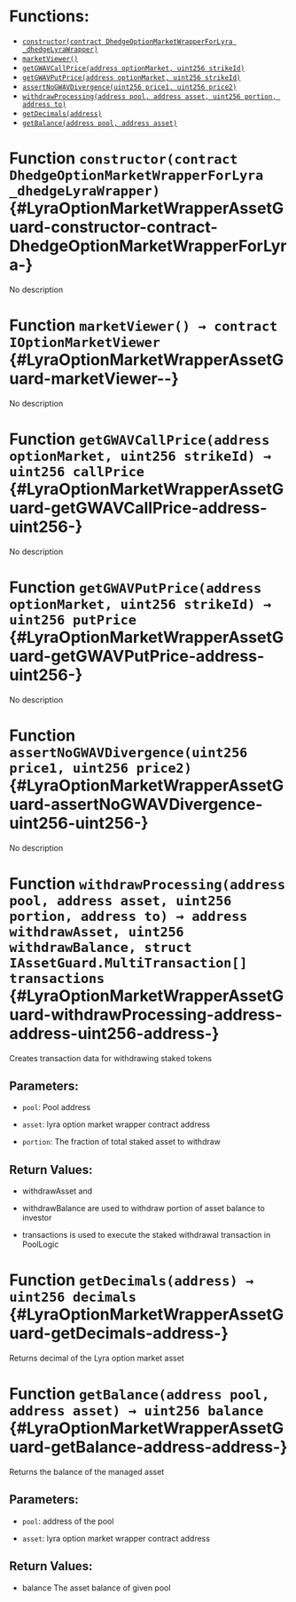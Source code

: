 

# Functions:
- [`constructor(contract DhedgeOptionMarketWrapperForLyra _dhedgeLyraWrapper)`](#LyraOptionMarketWrapperAssetGuard-constructor-contract-DhedgeOptionMarketWrapperForLyra-)
- [`marketViewer()`](#LyraOptionMarketWrapperAssetGuard-marketViewer--)
- [`getGWAVCallPrice(address optionMarket, uint256 strikeId)`](#LyraOptionMarketWrapperAssetGuard-getGWAVCallPrice-address-uint256-)
- [`getGWAVPutPrice(address optionMarket, uint256 strikeId)`](#LyraOptionMarketWrapperAssetGuard-getGWAVPutPrice-address-uint256-)
- [`assertNoGWAVDivergence(uint256 price1, uint256 price2)`](#LyraOptionMarketWrapperAssetGuard-assertNoGWAVDivergence-uint256-uint256-)
- [`withdrawProcessing(address pool, address asset, uint256 portion, address to)`](#LyraOptionMarketWrapperAssetGuard-withdrawProcessing-address-address-uint256-address-)
- [`getDecimals(address)`](#LyraOptionMarketWrapperAssetGuard-getDecimals-address-)
- [`getBalance(address pool, address asset)`](#LyraOptionMarketWrapperAssetGuard-getBalance-address-address-)



# Function `constructor(contract DhedgeOptionMarketWrapperForLyra _dhedgeLyraWrapper)` {#LyraOptionMarketWrapperAssetGuard-constructor-contract-DhedgeOptionMarketWrapperForLyra-}
No description




# Function `marketViewer() → contract IOptionMarketViewer` {#LyraOptionMarketWrapperAssetGuard-marketViewer--}
No description




# Function `getGWAVCallPrice(address optionMarket, uint256 strikeId) → uint256 callPrice` {#LyraOptionMarketWrapperAssetGuard-getGWAVCallPrice-address-uint256-}
No description




# Function `getGWAVPutPrice(address optionMarket, uint256 strikeId) → uint256 putPrice` {#LyraOptionMarketWrapperAssetGuard-getGWAVPutPrice-address-uint256-}
No description




# Function `assertNoGWAVDivergence(uint256 price1, uint256 price2)` {#LyraOptionMarketWrapperAssetGuard-assertNoGWAVDivergence-uint256-uint256-}
No description




# Function `withdrawProcessing(address pool, address asset, uint256 portion, address to) → address withdrawAsset, uint256 withdrawBalance, struct IAssetGuard.MultiTransaction[] transactions` {#LyraOptionMarketWrapperAssetGuard-withdrawProcessing-address-address-uint256-address-}
Creates transaction data for withdrawing staked tokens


## Parameters:
- `pool`: Pool address

- `asset`: lyra option market wrapper contract address

- `portion`: The fraction of total staked asset to withdraw


## Return Values:
- withdrawAsset and

- withdrawBalance are used to withdraw portion of asset balance to investor

- transactions is used to execute the staked withdrawal transaction in PoolLogic


# Function `getDecimals(address) → uint256 decimals` {#LyraOptionMarketWrapperAssetGuard-getDecimals-address-}
Returns decimal of the Lyra option market asset





# Function `getBalance(address pool, address asset) → uint256 balance` {#LyraOptionMarketWrapperAssetGuard-getBalance-address-address-}
Returns the balance of the managed asset


## Parameters:
- `pool`: address of the pool

- `asset`: lyra option market wrapper contract address


## Return Values:
- balance The asset balance of given pool


